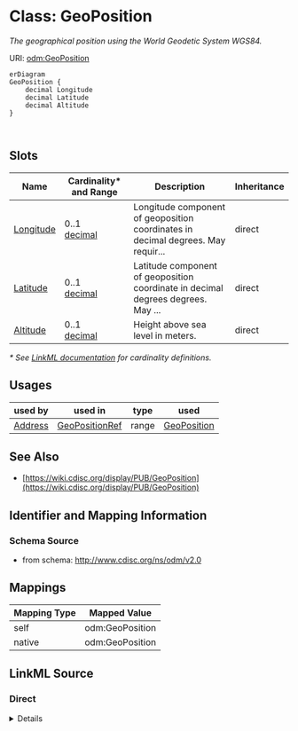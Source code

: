 # Class: GeoPosition

_The geographical position using the World Geodetic System WGS84._




URI: [odm:GeoPosition](http://www.cdisc.org/ns/odm/v2.0/GeoPosition)


```mermaid
erDiagram
GeoPosition {
    decimal Longitude  
    decimal Latitude  
    decimal Altitude  
}



```



<!-- no inheritance hierarchy -->


## Slots

| Name | Cardinality* and Range | Description | Inheritance |
| ---  | --- | --- | --- |
| [Longitude](Longitude.md) | 0..1 <br/> [decimal](decimal.md) | Longitude component of geoposition coordinates in decimal degrees. May requir... | direct |
| [Latitude](Latitude.md) | 0..1 <br/> [decimal](decimal.md) | Latitude component of geoposition coordinate in decimal degrees degrees. May ... | direct |
| [Altitude](Altitude.md) | 0..1 <br/> [decimal](decimal.md) | Height above sea level in meters. | direct |

_* See [LinkML documentation](https://linkml.io/linkml/schemas/slots.html#slot-cardinality) for cardinality definitions._




## Usages

| used by | used in | type | used |
| ---  | --- | --- | --- |
| [Address](Address.md) | [GeoPositionRef](GeoPositionRef.md) | range | [GeoPosition](GeoPosition.md) |






## See Also

* [https://wiki.cdisc.org/display/PUB/GeoPosition](https://wiki.cdisc.org/display/PUB/GeoPosition)

## Identifier and Mapping Information







### Schema Source


* from schema: http://www.cdisc.org/ns/odm/v2.0





## Mappings

| Mapping Type | Mapped Value |
| ---  | ---  |
| self | odm:GeoPosition |
| native | odm:GeoPosition |





## LinkML Source

<!-- TODO: investigate https://stackoverflow.com/questions/37606292/how-to-create-tabbed-code-blocks-in-mkdocs-or-sphinx -->

### Direct

<details>
```yaml
name: GeoPosition
description: The geographical position using the World Geodetic System WGS84.
from_schema: http://www.cdisc.org/ns/odm/v2.0
see_also:
- https://wiki.cdisc.org/display/PUB/GeoPosition
rank: 1000
slots:
- Longitude
- Latitude
- Altitude
slot_usage:
  Longitude:
    name: Longitude
    description: Longitude component of geoposition coordinates in decimal degrees.
      May require conversion from degrees, minutes, seconds format.
    comments:
    - 'Optional

      range: decimal'
    domain_of:
    - GeoPosition
    range: decimal
  Latitude:
    name: Latitude
    description: Latitude component of geoposition coordinate in decimal degrees degrees.
      May require conversion from degrees, minutes, seconds format.
    comments:
    - 'Optional

      range: decimal'
    domain_of:
    - GeoPosition
    range: decimal
  Altitude:
    name: Altitude
    description: Height above sea level in meters.
    comments:
    - 'Optional

      range: decimal'
    domain_of:
    - GeoPosition
    range: decimal
class_uri: odm:GeoPosition

```
</details>

### Induced

<details>
```yaml
name: GeoPosition
description: The geographical position using the World Geodetic System WGS84.
from_schema: http://www.cdisc.org/ns/odm/v2.0
see_also:
- https://wiki.cdisc.org/display/PUB/GeoPosition
rank: 1000
slot_usage:
  Longitude:
    name: Longitude
    description: Longitude component of geoposition coordinates in decimal degrees.
      May require conversion from degrees, minutes, seconds format.
    comments:
    - 'Optional

      range: decimal'
    domain_of:
    - GeoPosition
    range: decimal
  Latitude:
    name: Latitude
    description: Latitude component of geoposition coordinate in decimal degrees degrees.
      May require conversion from degrees, minutes, seconds format.
    comments:
    - 'Optional

      range: decimal'
    domain_of:
    - GeoPosition
    range: decimal
  Altitude:
    name: Altitude
    description: Height above sea level in meters.
    comments:
    - 'Optional

      range: decimal'
    domain_of:
    - GeoPosition
    range: decimal
attributes:
  Longitude:
    name: Longitude
    description: Longitude component of geoposition coordinates in decimal degrees.
      May require conversion from degrees, minutes, seconds format.
    comments:
    - 'Optional

      range: decimal'
    from_schema: http://www.cdisc.org/ns/odm/v2.0
    rank: 1000
    alias: Longitude
    owner: GeoPosition
    domain_of:
    - GeoPosition
    range: decimal
  Latitude:
    name: Latitude
    description: Latitude component of geoposition coordinate in decimal degrees degrees.
      May require conversion from degrees, minutes, seconds format.
    comments:
    - 'Optional

      range: decimal'
    from_schema: http://www.cdisc.org/ns/odm/v2.0
    rank: 1000
    alias: Latitude
    owner: GeoPosition
    domain_of:
    - GeoPosition
    range: decimal
  Altitude:
    name: Altitude
    description: Height above sea level in meters.
    comments:
    - 'Optional

      range: decimal'
    from_schema: http://www.cdisc.org/ns/odm/v2.0
    rank: 1000
    alias: Altitude
    owner: GeoPosition
    domain_of:
    - GeoPosition
    range: decimal
class_uri: odm:GeoPosition

```
</details>